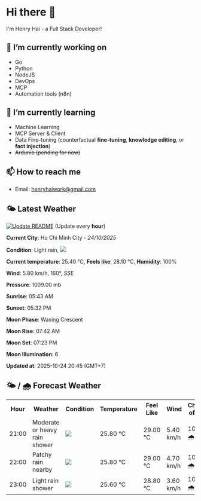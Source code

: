 # Hi there 👋

I'm Henry Hai - a Full Stack Developer!

## 🔭 I’m currently working on

- Go
- Python
- NodeJS
- DevOps
- MCP
- Automation tools (n8n)

## 🌱 I’m currently learning

- Machine Learning
- MCP Server & Client
- Data Fine-tuning (counterfactual **fine‑tuning**, **knowledge editing**, or **fact injection**)
- ~~Ardunio (pending for now)~~

## 📫 How to reach me

- Email: <henryhaiwork@gmail.com>

## 🌤️ Latest Weather
[![Update README](https://github.com/henry0hai/henry0hai/actions/workflows/udpateReadme.yml/badge.svg)](https://github.com/henry0hai/henry0hai/actions/workflows/udpateReadme.yml)
(Update every **hour**)
<!-- CURRENT_WEATHER:START -->
**Current City**: Ho Chi Minh City - *24/10/2025*

**Condition**: Light rain, <img src="https://cdn.weatherapi.com/weather/64x64/night/296.png"/>

**Current temperature**: 25.40 °C, **Feels like**: 28.10 °C, **Humidity**: 100%

**Wind**: 5.80 km/h, 160°, *SSE*

**Pressure**: 1009.00 mb

**Sunrise**: 05:43 AM

**Sunset**: 05:32 PM

**Moon Phase**: Waxing Crescent

**Moon Rise**: 07:42 AM

**Moon Set**: 07:23 PM

**Moon Illumination**: 6

**Updated at**: 2025-10-24 20:45 (GMT+7)<!-- CURRENT_WEATHER:END -->

## 🌤️ / 🌧️ Forecast Weather
<!-- FORECAST_WEATHER:START -->
<table>
		<tr>
			<th>Hour</th>
			<th>Weather</th>
			<th>Condition</th>
			<th>Temperature</th>
			<th>Feel Like</th>
			<th>Wind</th>
			<th>Chance of Rain</th>
		</tr>
				<tr>
					<td>21:00</td>
					<td>Moderate or heavy rain shower</td>
					<td><img src='https://cdn.weatherapi.com/weather/64x64/night/356.png'/></td>
					<td>25.80 °C</td>
					<td>29.00 °C</td>
					<td>5.40 km/h</td>
					<td>100 % 🌧️</td>
				</tr>
				<tr>
					<td>22:00</td>
					<td>Patchy rain nearby</td>
					<td><img src='https://cdn.weatherapi.com/weather/64x64/night/176.png'/></td>
					<td>25.80 °C</td>
					<td>29.00 °C</td>
					<td>4.70 km/h</td>
					<td>100 % 🌧️</td>
				</tr>
				<tr>
					<td>23:00</td>
					<td>Light rain shower</td>
					<td><img src='https://cdn.weatherapi.com/weather/64x64/night/353.png'/></td>
					<td>25.60 °C</td>
					<td>28.80 °C</td>
					<td>3.60 km/h</td>
					<td>100 % 🌧️</td>
				</tr>
</table>
<!-- FORECAST_WEATHER:END -->
